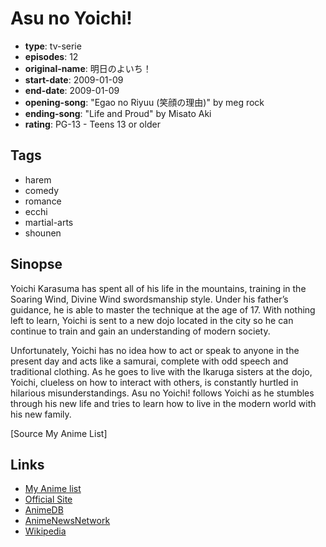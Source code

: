# Asu no Yoichi!

-   **type**: tv-serie
-   **episodes**: 12
-   **original-name**: 明日のよいち！
-   **start-date**: 2009-01-09
-   **end-date**: 2009-01-09
-   **opening-song**: "Egao no Riyuu (笑顔の理由)" by meg rock
-   **ending-song**: "Life and Proud" by Misato Aki
-   **rating**: PG-13 - Teens 13 or older

## Tags

-   harem
-   comedy
-   romance
-   ecchi
-   martial-arts
-   shounen

## Sinopse

Yoichi Karasuma has spent all of his life in the mountains, training in the Soaring Wind, Divine Wind swordsmanship style. Under his father’s guidance, he is able to master the technique at the age of 17. With nothing left to learn, Yoichi is sent to a new dojo located in the city so he can continue to train and gain an understanding of modern society.

Unfortunately, Yoichi has no idea how to act or speak to anyone in the present day and acts like a samurai, complete with odd speech and traditional clothing. As he goes to live with the Ikaruga sisters at the dojo, Yoichi, clueless on how to interact with others, is constantly hurtled in hilarious misunderstandings. Asu no Yoichi! follows Yoichi as he stumbles through his new life and tries to learn how to live in the modern world with his new family.

[Source My Anime List]

## Links

-   [My Anime list](https://myanimelist.net/anime/4999/Asu_no_Yoichi)
-   [Official Site](http://www.tbs.co.jp/anime/yoichi/)
-   [AnimeDB](http://anidb.info/perl-bin/animedb.pl?show=anime&aid=6110)
-   [AnimeNewsNetwork](http://www.animenewsnetwork.com/encyclopedia/anime.php?id=10187)
-   [Wikipedia](http://en.wikipedia.org/wiki/Asu_no_Yoichi!)
